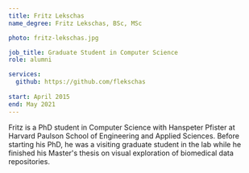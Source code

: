 ```yaml
---
title: Fritz Lekschas
name_degree: Fritz Lekschas, BSc, MSc

photo: fritz-lekschas.jpg

job_title: Graduate Student in Computer Science
role: alumni

services:
  github: https://github.com/flekschas
  
start: April 2015
end: May 2021
---
```

Fritz is a PhD student in Computer Science with Hanspeter Pfister at Harvard Paulson School of Engineering and Applied Sciences. Before starting his PhD, he was a visiting graduate student in the lab while he finished his Master's thesis on visual exploration of biomedical data repositories.